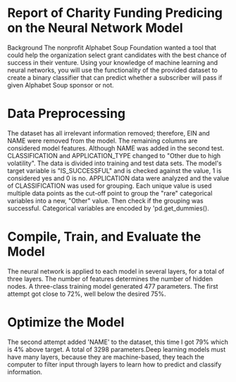 # Report of Charity Funding Predicing on the Neural Network Model

Background
The nonprofit Alphabet Soup Foundation wanted a tool that could help the organization select grant candidates with the best chance of success in their venture. Using your knowledge of machine learning and neural networks, you will use the functionality of the provided dataset to create a binary classifier that can predict whether a subscriber will pass if given Alphabet Soup sponsor or not.

# Data Preprocessing

The dataset has all irrelevant information removed; therefore, EIN and NAME were removed from the model. The remaining columns are considered model features. Although NAME was added in the second test. CLASSIFICATION and APPLICATION_TYPE changed to "Other due to high volatility". The data is divided into training and test data sets. The model's target variable is "IS_SUCCESSFUL" and is checked against the value, 1 is considered yes and 0 is no. APPLICATION data were analyzed and the value of CLASSIFICATION was used for grouping. Each unique value is used multiple data points as the cut-off point to group the "rare" categorical variables into a new, "Other" value. Then check if the grouping was successful. Categorical variables are encoded by 'pd.get_dummies().

# Compile, Train, and Evaluate the Model

The neural network is applied to each model in several layers, for a total of three layers. The number of features determines the number of hidden nodes. A three-class training model generated 477 parameters. The first attempt got close to 72%, well below the desired 75%.

# Optimize the Model

The second attempt added 'NAME' to the dataset, this time I got 79% which is 4% above target. A total of 3298 parameters.Deep learning models must have many layers, because they are machine-based, they teach the computer to filter input through layers to learn how to predict and classify information.
